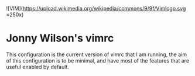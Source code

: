 ![VIM](https://upload.wikimedia.org/wikipedia/commons/9/9f/Vimlogo.svg =250x)
# Jonny Wilson's vimrc

This configuration is the current version of vimrc that I am running, the aim of
this configuration is to be minimal, and have most of the features that are
useful enabled by default.

